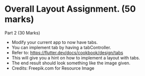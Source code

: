 # Overall Layout Assignment. (50 marks)

Part 2 (30 Marks)

- Modify your current app to now have tabs. 
- You can implement tab by having a tabController. 
- Refer to: https://flutter.dev/docs/cookbook/design/tabs
- This will give you a hint on how to implement a layout with tabs.
- The end result should look something like the image given.
- Credits: Freepik.com for Resource Image
